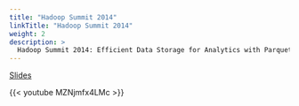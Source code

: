 ```yaml
---
title: "Hadoop Summit 2014"
linkTitle: "Hadoop Summit 2014"
weight: 2
description: >
  Hadoop Summit 2014: Efficient Data Storage for Analytics with Parquet 2.0
---
```


[Slides](https://www.slideshare.net/cloudera/hadoop-summit-36479635)

{{< youtube MZNjmfx4LMc >}}
